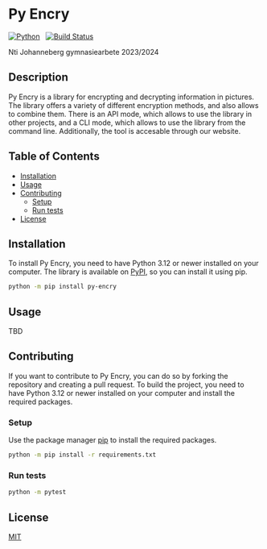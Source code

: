 # Py Encry <!-- omit in toc -->

[![Python](https://img.shields.io/badge/support-9101FF?logo=python&logoColor=FFDF58&labelColor=3D7AAB&label=Python%203.12)](https://www.python.org/downloads/release/python-3120/)&nbsp;&nbsp; [![Build Status](https://github.com/Py-Encry/py-encry/workflows/Tests/badge.svg)](https://github.com/Py-Encry/py-encry/actions/workflows/tests.yml)

Nti Johanneberg gymnasiearbete 2023/2024

## Description <!-- omit in toc -->

Py Encry is a library for encrypting and decrypting information in pictures.
The library offers a variety of different encryption methods, and also allows to combine them.
There is an API mode, which allows to use the library in other projects, and a CLI mode, which allows to use the library from the command line.
Additionally, the tool is accesable through our website.

## Table of Contents <!-- omit in toc -->

- [Installation](#installation)
- [Usage](#usage)
- [Contributing](#contributing)
  - [Setup](#setup)
  - [Run tests](#run-tests)
- [License](#license)

## Installation

To install Py Encry, you need to have Python 3.12 or newer installed on your computer.
The library is available on [PyPI](https://pypi.org/project/py-encry/), so you can install it using pip.

```bash
python -m pip install py-encry
```

## Usage

TBD

## Contributing

If you want to contribute to Py Encry, you can do so by forking the repository and creating a pull request.
To build the project, you need to have Python 3.12 or newer installed on your computer and install the required packages.

### Setup

Use the package manager [pip](https://pip.pypa.io/en/stable/) to install the required packages.

```bash
python -m pip install -r requirements.txt
```

### Run tests

```bash
python -m pytest
```

## License

[MIT](./LICENSE)
